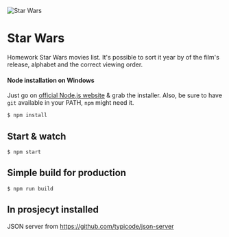![Star Wars](https://upload.wikimedia.org/wikipedia/commons/thumb/6/6c/Star_Wars_Logo.svg/1280px-Star_Wars_Logo.svg.png)

# Star Wars
Homework Star Wars movies list. It's possible to sort it year by of the film's release, alphabet and the correct viewing order.

#### Node installation on Windows

Just go on [official Node.js website](http://nodejs.org/) & grab the installer.
Also, be sure to have `git` available in your PATH, `npm` might need it.

    $ npm install

## Start & watch

    $ npm start

## Simple build for production

    $ npm run build

## In prosjecyt installed

JSON server from https://github.com/typicode/json-server

